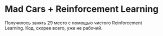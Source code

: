 # Mad Cars + Reinforcement Learning
Получилось занять 29 место с помощью чистого Reinforcement Learning. Код, скорее всего, уже не рабочий.
